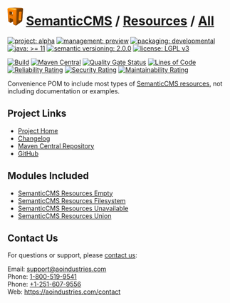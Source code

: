# [<img src="ao-logo.png" alt="AO Logo" width="35" height="40">](https://github.com/aoindustries) [SemanticCMS](https://github.com/aoindustries/semanticcms) / [Resources](https://github.com/aoindustries/semanticcms-resources) / [All](https://github.com/aoindustries/semanticcms-resources-all)

[![project: alpha](https://semanticcms.com/ao-badges/project-alpha.svg)](https://aoindustries.com/life-cycle#project-alpha)
[![management: preview](https://semanticcms.com/ao-badges/management-preview.svg)](https://aoindustries.com/life-cycle#management-preview)
[![packaging: developmental](https://semanticcms.com/ao-badges/packaging-developmental.svg)](https://aoindustries.com/life-cycle#packaging-developmental)  
[![java: &gt;= 11](https://semanticcms.com/ao-badges/java-11.svg)](https://docs.oracle.com/en/java/javase/11/docs/api/)
[![semantic versioning: 2.0.0](https://semanticcms.com/ao-badges/semver-2.0.0.svg)](http://semver.org/spec/v2.0.0.html)
[![license: LGPL v3](https://semanticcms.com/ao-badges/license-lgpl-3.0.svg)](https://www.gnu.org/licenses/lgpl-3.0)

[![Build](https://github.com/aoindustries/semanticcms-resources-all/workflows/Build/badge.svg?branch=master)](https://github.com/aoindustries/semanticcms-resources-all/actions?query=workflow%3ABuild)
[![Maven Central](https://maven-badges.herokuapp.com/maven-central/com.semanticcms/semanticcms-resources-all/badge.svg)](https://maven-badges.herokuapp.com/maven-central/com.semanticcms/semanticcms-resources-all)
[![Quality Gate Status](https://sonarcloud.io/api/project_badges/measure?branch=master&project=com.semanticcms%3Asemanticcms-resources-all&metric=alert_status)](https://sonarcloud.io/dashboard?branch=master&id=com.semanticcms%3Asemanticcms-resources-all)
[![Lines of Code](https://sonarcloud.io/api/project_badges/measure?branch=master&project=com.semanticcms%3Asemanticcms-resources-all&metric=ncloc)](https://sonarcloud.io/component_measures?branch=master&id=com.semanticcms%3Asemanticcms-resources-all&metric=ncloc)  
[![Reliability Rating](https://sonarcloud.io/api/project_badges/measure?branch=master&project=com.semanticcms%3Asemanticcms-resources-all&metric=reliability_rating)](https://sonarcloud.io/component_measures?branch=master&id=com.semanticcms%3Asemanticcms-resources-all&metric=Reliability)
[![Security Rating](https://sonarcloud.io/api/project_badges/measure?branch=master&project=com.semanticcms%3Asemanticcms-resources-all&metric=security_rating)](https://sonarcloud.io/component_measures?branch=master&id=com.semanticcms%3Asemanticcms-resources-all&metric=Security)
[![Maintainability Rating](https://sonarcloud.io/api/project_badges/measure?branch=master&project=com.semanticcms%3Asemanticcms-resources-all&metric=sqale_rating)](https://sonarcloud.io/component_measures?branch=master&id=com.semanticcms%3Asemanticcms-resources-all&metric=Maintainability)

Convenience POM to include most types of [SemanticCMS resources](https://github.com/aoindustries/semanticcms-resources), not including documentation or examples.

## Project Links
* [Project Home](https://semanticcms.com/resources/all/)
* [Changelog](https://semanticcms.com/resources/all/changelog)
* [Maven Central Repository](https://search.maven.org/artifact/com.semanticcms/semanticcms-resources-all)
* [GitHub](https://github.com/aoindustries/semanticcms-resources-all)

## Modules Included
* [SemanticCMS Resources Empty](https://github.com/aoindustries/semanticcms-resources-empty)
* [SemanticCMS Resources Filesystem](https://github.com/aoindustries/semanticcms-resources-filesystem)
* [SemanticCMS Resources Unavailable](https://github.com/aoindustries/semanticcms-resources-unavailable)
* [SemanticCMS Resources Union](https://github.com/aoindustries/semanticcms-resources-union)

## Contact Us
For questions or support, please [contact us](https://aoindustries.com/contact):

Email: [support@aoindustries.com](mailto:support@aoindustries.com)  
Phone: [1-800-519-9541](tel:1-800-519-9541)  
Phone: [+1-251-607-9556](tel:+1-251-607-9556)  
Web: https://aoindustries.com/contact
